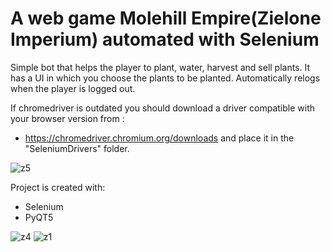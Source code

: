 # A web game Molehill Empire(Zielone Imperium) automated with Selenium

Simple bot that helps the player to plant, water, harvest and sell plants. It has a UI in which you choose the plants to be planted. Automatically relogs when the player is logged out.

If chromedriver is outdated you should download a driver compatible with your browser version from :
* https://chromedriver.chromium.org/downloads
and place it in the "SeleniumDrivers" folder.

![z5](https://user-images.githubusercontent.com/96060616/190684769-0c00e633-6767-48de-8659-9c5ad2ed94f3.PNG)

Project is created with:
* Selenium
* PyQT5

![z4](https://user-images.githubusercontent.com/96060616/190686518-abcb7a28-a6b8-40cc-a150-8bed9d38422a.PNG)
![z1](https://user-images.githubusercontent.com/96060616/190686616-645e0728-1c47-4742-bcb3-ea32a1c1dd0d.PNG)

